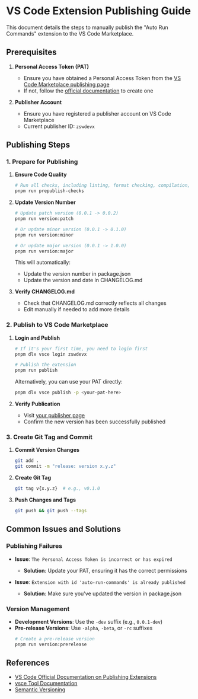 # VS Code Extension Publishing Guide

This document details the steps to manually publish the "Auto Run Commands" extension to the VS Code Marketplace.

## Prerequisites

1. **Personal Access Token (PAT)**
   - Ensure you have obtained a Personal Access Token from the [VS Code Marketplace publishing page](https://marketplace.visualstudio.com/manage)
   - If not, follow the [official documentation](https://code.visualstudio.com/api/working-with-extensions/publishing-extension) to create one

2. **Publisher Account**
   - Ensure you have registered a publisher account on VS Code Marketplace
   - Current publisher ID: `zswdevx`

## Publishing Steps

### 1. Prepare for Publishing

1. **Ensure Code Quality**
   ```bash
   # Run all checks, including linting, format checking, compilation, and packaging
   pnpm run prepublish-checks
   ```

2. **Update Version Number**
   ```bash
   # Update patch version (0.0.1 -> 0.0.2)
   pnpm run version:patch

   # Or update minor version (0.0.1 -> 0.1.0)
   pnpm run version:minor

   # Or update major version (0.0.1 -> 1.0.0)
   pnpm run version:major
   ```
   This will automatically:
   - Update the version number in package.json
   - Update the version and date in CHANGELOG.md

3. **Verify CHANGELOG.md**
   - Check that CHANGELOG.md correctly reflects all changes
   - Edit manually if needed to add more details

### 2. Publish to VS Code Marketplace

1. **Login and Publish**
   ```bash
   # If it's your first time, you need to login first
   pnpm dlx vsce login zswdevx

   # Publish the extension
   pnpm run publish
   ```
   Alternatively, you can use your PAT directly:
   ```bash
   pnpm dlx vsce publish -p <your-pat-here>
   ```

2. **Verify Publication**
   - Visit [your publisher page](https://marketplace.visualstudio.com/publishers/zswdevx)
   - Confirm the new version has been successfully published

### 3. Create Git Tag and Commit

1. **Commit Version Changes**
   ```bash
   git add .
   git commit -m "release: version x.y.z"
   ```

2. **Create Git Tag**
   ```bash
   git tag v{x.y.z}  # e.g., v0.1.0
   ```

3. **Push Changes and Tags**
   ```bash
   git push && git push --tags
   ```

## Common Issues and Solutions

### Publishing Failures

- **Issue**: `The Personal Access Token is incorrect or has expired`
  - **Solution**: Update your PAT, ensuring it has the correct permissions

- **Issue**: `Extension with id 'auto-run-commands' is already published`
  - **Solution**: Make sure you've updated the version in package.json

### Version Management

- **Development Versions**: Use the `-dev` suffix (e.g., `0.0.1-dev`)
- **Pre-release Versions**: Use `-alpha`, `-beta`, or `-rc` suffixes
  ```bash
  # Create a pre-release version
  pnpm run version:prerelease
  ```

## References

- [VS Code Official Documentation on Publishing Extensions](https://code.visualstudio.com/api/working-with-extensions/publishing-extension)
- [vsce Tool Documentation](https://github.com/microsoft/vscode-vsce)
- [Semantic Versioning](https://semver.org/)
